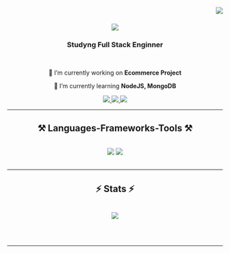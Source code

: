 <img align="right" src="https://visitor-badge.laobi.icu/badge?page_id=italoBasilio.italoBasilio" />

<h1 align="center">
    <img src="https://readme-typing-svg.herokuapp.com/?font=Righteous&size=35&center=true&vCenter=true&width=500&height=70&duration=4000&lines=Hi+There!+👋;+I'm+Italo+Basilio!;" />
</h1>

<h3 align="center">Studyng Full Stack Enginner</h3>

<br/>

<div align="center">
 
 🔭 I’m currently working on **Ecommerce Project**
 
 🌱 I’m currently learning **NodeJS, MongoDB**

 </div>
 
<div align="center"> 
  <a href="mailto:italobasilio@gmail.com">
    <img src="https://img.shields.io/badge/Gmail-333333?style=for-the-badge&logo=gmail&logoColor=red" />
  </a>
  <a href="https://linkedin.com/in/italobasilio/" target="_blank">
    <img src="https://img.shields.io/badge/LinkedIn-0077B5?style=for-the-badge&logo=linkedin&logoColor=white" target="_blank" />
  </a>
  <a href="https://salesp07.github.io" target="_blank">
     <img src="https://img.shields.io/badge/Portfolio-FF5722?style=for-the-badge&logo=todoist&logoColor=white" target="_blank" /> <!-- sqlite, safari, google-chrome are other good icon options -->
  </a>
</div>

 <hr/>
 
<h2 align="center">⚒️ Languages-Frameworks-Tools ⚒️</h2>
<br/>
<div align="center">
    <img src="https://skillicons.dev/icons?i=html,bootstrap,css,javascript,mui,vscode,github,git" />
    <img src="https://skillicons.dev/icons?i=nodejs,express,mongodb,mysql" /><br>
</div>

<br/>

<hr/>

<h2 align="center">⚡ Stats ⚡</h2>
<br>
<div align=center>
  <img src = "https://github-readme-stats.vercel.app/api?username=ItaloBasilio&show_icons=true&theme="default" />
</div>

<br/><br/>

<hr/>

<br/>

<div align="center">

</div>

<br/>
